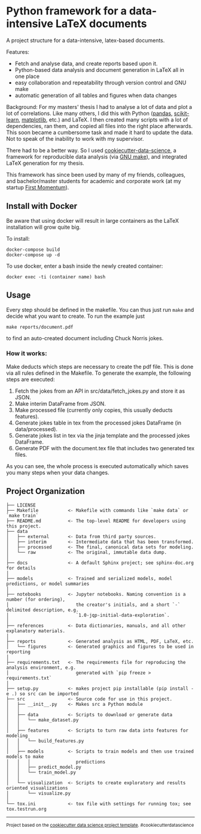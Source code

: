 Python framework for a data-intensive LaTeX documents
==============================

A project structure for a data-intensive, latex-based documents.

Features:
* Fetch and analyse data, and create reports based upon it.
* Python-based data analysis and document generation in LaTeX all in one place
* easy collaboration and repeatability through version control and GNU make
* automatic generation of all tables and figures when data changes

Background:
For my masters' thesis I had to analyse a lot of data and plot a lot of correlations.
Like many others, I did this with Python ([pandas](https://pandas.pydata.org/), 
[scikit-learn](https://scikit-learn.org/), [matplotlib](https://matplotlib.org/), etc.) and LaTeX.
I then created many scripts with a lot of dependencies, ran them, and copied all files into the right place afterwards.
This soon became a cumbersome task and made it hard to update the data.
Not to speak of the inability to work with my supervisor.

There had to be a better way.
So I used [cookiecutter-data-science](https://github.com/drivendata/cookiecutter-data-science),
a framework for reproducible data analysis (via [GNU make](https://www.gnu.org/software/make/)),
and integrated LaTeX generation for my thesis.

This framework has since been used by many of my friends, colleagues, and bachelor/master students for academic and 
corporate work (at my startup [First Momentum](https://firstmomentum.vc)).

Install with Docker
------------
Be aware that using docker will result in large containers as the LaTeX installation will grow quite big.

To install:

```
docker-compose build
docker-compose up -d
```

To use docker, enter a bash inside the newly created container:
```
docker exec -ti (container name) bash
```

Usage
------------
Every step should be defined in the makefile. 
You can thus just run `make` and decide what you want to create.
To run the example just
```
make reports/document.pdf
```
to find an auto-created document including Chuck Norris jokes.

### How it works:
Make deducts which steps are necessary to create the pdf file.
This is done via all rules defined in the Makefile.
To generate the example, the following steps are executed:

1. Fetch the jokes from an API in src/data/fetch_jokes.py and store it as JSON.
2. Make interim DataFrame from JSON.
3. Make processed file (currently only copies, this usually deducts features).
4. Generate jokes table in tex from the processed jokes DataFrame (in data/processed).
5. Generate jokes list in tex via the jinja template and the processed jokes DataFrame.
6. Generate PDF with the document.tex file that includes two generated tex files.

As you can see, the whole process is executed automatically which saves you many steps when your data changes.

Project Organization
------------

    ├── LICENSE
    ├── Makefile           <- Makefile with commands like `make data` or `make train`
    ├── README.md          <- The top-level README for developers using this project.
    ├── data
    │   ├── external       <- Data from third party sources.
    │   ├── interim        <- Intermediate data that has been transformed.
    │   ├── processed      <- The final, canonical data sets for modeling.
    │   └── raw            <- The original, immutable data dump.
    │
    ├── docs               <- A default Sphinx project; see sphinx-doc.org for details
    │
    ├── models             <- Trained and serialized models, model predictions, or model summaries
    │
    ├── notebooks          <- Jupyter notebooks. Naming convention is a number (for ordering),
    │                         the creator's initials, and a short `-` delimited description, e.g.
    │                         `1.0-jqp-initial-data-exploration`.
    │
    ├── references         <- Data dictionaries, manuals, and all other explanatory materials.
    │
    ├── reports            <- Generated analysis as HTML, PDF, LaTeX, etc.
    │   └── figures        <- Generated graphics and figures to be used in reporting
    │
    ├── requirements.txt   <- The requirements file for reproducing the analysis environment, e.g.
    │                         generated with `pip freeze > requirements.txt`
    │
    ├── setup.py           <- makes project pip installable (pip install -e .) so src can be imported
    ├── src                <- Source code for use in this project.
    │   ├── __init__.py    <- Makes src a Python module
    │   │
    │   ├── data           <- Scripts to download or generate data
    │   │   └── make_dataset.py
    │   │
    │   ├── features       <- Scripts to turn raw data into features for modeling
    │   │   └── build_features.py
    │   │
    │   ├── models         <- Scripts to train models and then use trained models to make
    │   │   │                 predictions
    │   │   ├── predict_model.py
    │   │   └── train_model.py
    │   │
    │   └── visualization  <- Scripts to create exploratory and results oriented visualizations
    │       └── visualize.py
    │
    └── tox.ini            <- tox file with settings for running tox; see tox.testrun.org


--------

<p><small>Project based on the <a target="_blank" href="https://drivendata.github.io/cookiecutter-data-science/">cookiecutter data science project template</a>. #cookiecutterdatascience</small></p>
